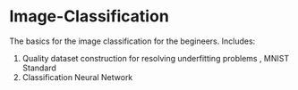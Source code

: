 # Image-Classification
The basics for the image classification for the begineers.
Includes:
1. Quality dataset construction for resolving underfitting problems , MNIST Standard
2. Classification Neural Network
  
